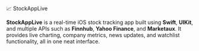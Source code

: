 📈 StockAppLive

**StockAppLive** is a real-time iOS stock tracking app built using **Swift**, **UIKit**, and multiple APIs such as **Finnhub**, **Yahoo Finance**, and **Marketaux**. It provides live charting, company metrics, news updates, and watchlist functionality, all in one neat interface.
